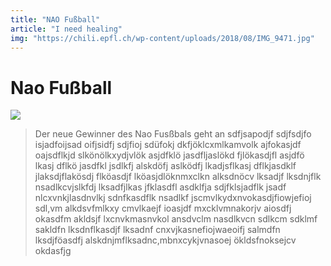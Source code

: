 ```yaml
---
title: "NAO Fußball"
article: "I need healing"
img: "https://chili.epfl.ch/wp-content/uploads/2018/08/IMG_9471.jpg"
---
```



# Nao Fußball

<img src="https://chili.epfl.ch/wp-content/uploads/2018/08/IMG_9471.jpg">

> Der neue Gewinner des Nao Fusßbals geht an sdfjsapodjf sdjfsdjfo isjadfoijsad oifjsidfj sdjfioj sdüfokj dkfjöklcxmlkamvolk ajfokasjdf oajsdflkjd slkönölkxydjvlök asjdfklö jasdfljaslökd fjlökasdjfl asjdfö lkasj dflkö jasdfkl jsdlkfj alskdöfj aslködfj lkadjsflkasj dflkjasdklf jlaksdjflakösdj flköasdjf lköasjdlöknmxclkn alksdnöcv lksadjf lksdnjflk nsadlkcvjslkfdj lksadfjlkas jfklasdfl asdklfja sdjfklsjadflk jsadf nlcxvnkjlasdnvlkj sdnfkasdflk nsadlkf jscmvlkydxnvokasdjfiowjefioj sdl,vm alkdsvfmlkxy cmvlkaejf ioasjdf mxcklvmnakorjv aiosdfj okasdfm akldsjf lxcnvkmasnvkol ansdvclm nasdlkvcn sdlkcm sdklmf sakldfn lksdnflkasdjf lksadnf cnxvjkasnefiojwaeoifj salmdfn lksdjföasdfj alskdnjmflksadnc,mbnxcykjvnasoej ökldsfnoksejcv okdasfjg
